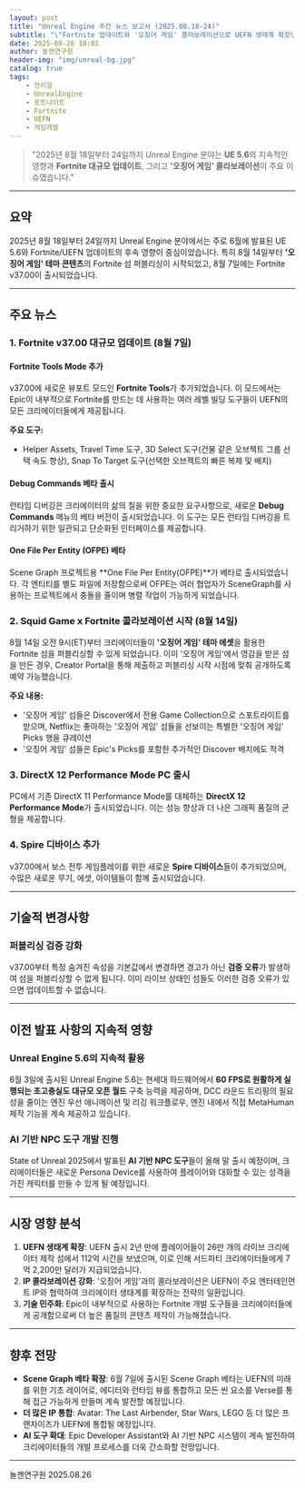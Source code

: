 ```yaml
---
layout: post
title: "Unreal Engine 주간 뉴스 보고서 (2025.08.18-24)"
subtitle: "\"Fortnite 업데이트와 '오징어 게임' 콜라보레이션으로 UEFN 생태계 확장\""
date: 2025-08-26 10:01
author: 놀젠연구원
header-img: "img/unreal-bg.jpg"
catalog: true
tags:
    - 언리얼
    - UnrealEngine
    - 포트나이트
    - Fortnite
    - UEFN
    - 게임개발
---
```


> "2025년 8월 18일부터 24일까지 Unreal Engine 분야는 **UE 5.6**의 지속적인 영향과 **Fortnite 대규모 업데이트**, 그리고 **'오징어 게임' 콜라보레이션**이 주요 이슈였습니다."

---

## 요약

2025년 8월 18일부터 24일까지 Unreal Engine 분야에서는 주로 6월에 발표된 UE 5.6와 Fortnite/UEFN 업데이트의 후속 영향이 중심이었습니다. 특히 8월 14일부터 **'오징어 게임' 테마 콘텐츠**의 Fortnite 섬 퍼블리싱이 시작되었고, 8월 7일에는 Fortnite v37.00이 출시되었습니다.

---

## 주요 뉴스

### 1. Fortnite v37.00 대규모 업데이트 (8월 7일)

#### Fortnite Tools Mode 추가
v37.00에 새로운 뷰포트 모드인 **Fortnite Tools**가 추가되었습니다. 이 모드에서는 Epic이 내부적으로 Fortnite를 만드는 데 사용하는 여러 레벨 빌딩 도구들이 UEFN의 모든 크리에이터들에게 제공됩니다.

**주요 도구:**
-   Helper Assets, Travel Time 도구, 3D Select 도구(건물 같은 오브젝트 그룹 선택 속도 향상), Snap To Target 도구(선택한 오브젝트의 빠른 복제 및 배치)

#### Debug Commands 베타 출시
런타임 디버깅은 크리에이터의 삶의 질을 위한 중요한 요구사항으로, 새로운 **Debug Commands** 메뉴의 베타 버전이 출시되었습니다. 이 도구는 모든 런타임 디버깅을 트리거하기 위한 일관되고 단순화된 인터페이스를 제공합니다.

#### One File Per Entity (OFPE) 베타
Scene Graph 프로젝트용 **One File Per Entity(OFPE)**가 베타로 출시되었습니다. 각 엔티티를 별도 파일에 저장함으로써 OFPE는 여러 협업자가 SceneGraph를 사용하는 프로젝트에서 충돌을 줄이며 병렬 작업이 가능하게 되었습니다.

### 2. Squid Game x Fortnite 콜라보레이션 시작 (8월 14일)

8월 14일 오전 9시(ET)부터 크리에이터들이 **'오징어 게임' 테마 에셋**을 활용한 Fortnite 섬을 퍼블리싱할 수 있게 되었습니다. 이미 '오징어 게임'에서 영감을 받은 섬을 만든 경우, Creator Portal을 통해 제출하고 퍼블리싱 시작 시점에 맞춰 공개하도록 예약 가능했습니다.

**주요 내용:**
-   '오징어 게임' 섬들은 Discover에서 전용 Game Collection으로 스포트라이트를 받으며, Netflix는 좋아하는 '오징어 게임' 섬들을 선보이는 특별한 '오징어 게임' Picks 행을 큐레이션
-   '오징어 게임' 섬들은 Epic's Picks를 포함한 추가적인 Discover 배치에도 적격

### 3. DirectX 12 Performance Mode PC 출시

PC에서 기존 DirectX 11 Performance Mode를 대체하는 **DirectX 12 Performance Mode**가 출시되었습니다. 이는 성능 향상과 더 나은 그래픽 품질의 균형을 제공합니다.

### 4. Spire 디바이스 추가

v37.00에서 보스 전투 게임플레이를 위한 새로운 **Spire 디바이스**들이 추가되었으며, 수많은 새로운 무기, 에셋, 아이템들이 함께 출시되었습니다.

---

## 기술적 변경사항

### 퍼블리싱 검증 강화

v37.00부터 특정 숨겨진 속성을 기본값에서 변경하면 경고가 아닌 **검증 오류**가 발생하여 섬을 퍼블리싱할 수 없게 됩니다. 이미 라이브 상태인 섬들도 이러한 검증 오류가 있으면 업데이트할 수 없습니다.

---

## 이전 발표 사항의 지속적 영향

### Unreal Engine 5.6의 지속적 활용
6월 3일에 출시된 Unreal Engine 5.6는 현세대 하드웨어에서 **60 FPS로 원활하게 실행되는 초고충실도 대규모 오픈 월드** 구축 능력을 제공하며, DCC 라운드 트리핑의 필요성을 줄이는 엔진 우선 애니메이션 및 리깅 워크플로우, 엔진 내에서 직접 MetaHuman 제작 기능을 계속 제공하고 있습니다.

### AI 기반 NPC 도구 개발 진행
State of Unreal 2025에서 발표된 **AI 기반 NPC 도구**들이 올해 말 출시 예정이며, 크리에이터들은 새로운 Persona Device를 사용하여 플레이어와 대화할 수 있는 성격을 가진 캐릭터를 만들 수 있게 될 예정입니다.

---

## 시장 영향 분석

1.  **UEFN 생태계 확장**: UEFN 출시 2년 만에 플레이어들이 26만 개의 라이브 크리에이터 제작 섬에서 112억 시간을 보냈으며, 이로 인해 서드파티 크리에이터들에게 7억 2,200만 달러가 지급되었습니다.
2.  **IP 콜라보레이션 강화**: '오징어 게임'과의 콜라보레이션은 UEFN이 주요 엔터테인먼트 IP와 협력하여 크리에이터 생태계를 확장하는 전략의 일환입니다.
3.  **기술 민주화**: Epic이 내부적으로 사용하는 Fortnite 개발 도구들을 크리에이터들에게 공개함으로써 더 높은 품질의 콘텐츠 제작이 가능해졌습니다.

---

## 향후 전망

-   **Scene Graph 베타 확장**: 6월 7일에 출시된 Scene Graph 베타는 UEFN의 미래를 위한 기초 레이어로, 에디터와 런타임 뷰를 통합하고 모든 씬 요소를 Verse를 통해 접근 가능하게 만들며 계속 발전할 예정입니다.
-   **더 많은 IP 통합**: Avatar: The Last Airbender, Star Wars, LEGO 등 더 많은 프랜차이즈가 UEFN에 통합될 예정입니다.
-   **AI 도구 확대**: Epic Developer Assistant와 AI 기반 NPC 시스템이 계속 발전하여 크리에이터들의 개발 프로세스를 더욱 간소화할 전망입니다.

---

놀젠연구원 2025.08.26